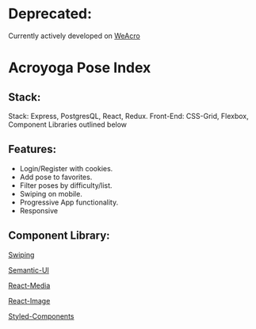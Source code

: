 # Deprecated:
Currently actively developed on [WeAcro](https://github.com/weacro)


# Acroyoga Pose Index

## Stack:
Stack: Express, PostgresQL, React, Redux.
Front-End: CSS-Grid, Flexbox, Component Libraries outlined below

## Features:

 * Login/Register with cookies.
 * Add pose to favorites.
 * Filter poses by difficulty/list.
 * Swiping on mobile. 
 * Progressive App functionality.
 * Responsive

## Component Library:

[Swiping](https://github.com/voronianski/react-swipe)

[Semantic-UI](https://react.semantic-ui.com/)

[React-Media](https://github.com/reacttraining/react-media)

[React-Image](https://github.com/yuanyan/react-image)

[Styled-Components](https://www.styled-components.com/)
